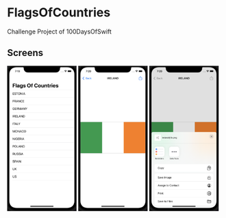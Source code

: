 # FlagsOfCountries

Challenge Project of 100DaysOfSwift

<h2 id="Screens">Screens</h2>

<p>
  <img height= "340"  src="https://github.com/deryacayiroglu/FlagsOfCountries/blob/main/Screen/Screen1.png" />
  <img height= "340"  src="https://github.com/deryacayiroglu/FlagsOfCountries/blob/main/Screen/Screen2.png" />
  <img height= "340"  src="https://github.com/deryacayiroglu/FlagsOfCountries/blob/main/Screen/Screen3.png" />
</p>
